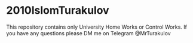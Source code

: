 # 2010IslomTurakulov

This repository contains only University Home Works or Control Works.
If you have any questions please DM me on Telegram @MrTurakulov
